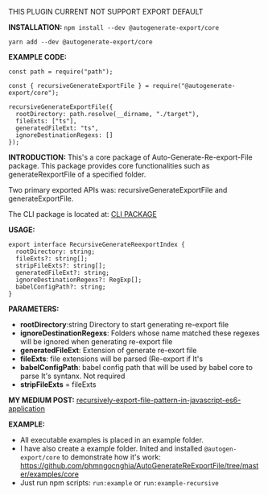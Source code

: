 THIS PLUGIN CURRENT NOT SUPPORT EXPORT DEFAULT

**INSTALLATION:**
```npm install --dev @autogenerate-export/core```

```yarn add --dev @autogenerate-export/core```

**EXAMPLE CODE:**
```
const path = require("path");

const { recursiveGenerateExportFile } = require("@autogenerate-export/core");

recursiveGenerateExportFile({
  rootDirectory: path.resolve(__dirname, "./target"),
  fileExts: ["ts"],
  generatedFileExt: "ts",
  ignoreDestinationRegexs: []
});
```


**INTRODUCTION:**
This's a core package of Auto-Generate-Re-export-File package. This package provides core functionalities such as generateRexportFile of a specified folder.

Two primary exported APIs was: recursiveGenerateExportFile and generateExportFile.

The CLI package is located at: [CLI PACKAGE](https://www.npmjs.com/package/@autogen-export/cli)

**USAGE:**
```
export interface RecursiveGenerateReexportIndex {
  rootDirectory: string;
  fileExts?: string[];
  stripFileExts?: string[];
  generatedFileExt?: string;
  ignoreDestinationRegexs?: RegExp[];
  babelConfigPath?: string;
}
```

**PARAMETERS:**
-  **rootDirectory**:string  Directory to start  generating re-export file
-   **ignoreDestinationRegexs**: Folders whose name matched these regexes will be ignored when generating re-export file
-   **generatedFileExt**: Extension of generate re-exort file
-   **fileExts**: file extensions will be parsed (Re-export if It's 
-   **babelConfigPath**: babel config path that will be used by babel core to parse It's syntanx. Not required
-   **stripFileExts** = fileExts

**MY MEDIUM POST:**
[recursively-export-file-pattern-in-javascript-es6-application](https://medium.com/@phmngocnghia/recursively-export-file-pattern-in-javascript-es6-application-e56319de49af)

**EXAMPLE:**
* All executable examples is placed in an example folder.
* I have also create a example folder. Inited and installed `@autogen-export/core` to demonstrate how it's work: https://github.com/phmngocnghia/AutoGenerateReExportFile/tree/master/examples/core
* Just run npm scripts: `run:example` or `run:example-recursive`
